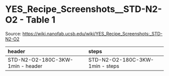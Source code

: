 # YES_Recipe_Screenshots__STD-N2-O2 - Table 1

Source: https://wiki.nanofab.ucsb.edu/wiki/YES_Recipe_Screenshots:_STD-N2-O2

| header                           | steps                           |
|:---------------------------------|:--------------------------------|
| STD-N2-O2-180C-3KW-1min - header | STD-N2-O2-180C-3KW-1min - steps |